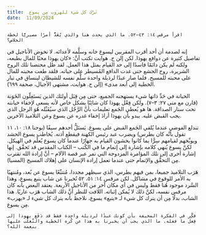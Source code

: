 ```yaml
---
title:  تَرْك كل شيء للهروب مِن يسوع
date:  11/09/2024
---
```


`اقرأ مرقس ١٤: ٤٣–٥٢. ما الذي يحدث هنا والذي يُعَدُّ أمرًا مصيريًّا لخطة الخلاص؟`

إنه لصدمة أن أحد أقرب المقربين ليسوع خانه وسلَّمه لأعدائه. لا تخوض الأناجيل في تفاصيل كثيرة عن دوافع يهوذا. لكن إلن ج. هوايت تكتب أنَّ: «كان يهوذا محبًا للمال بطبعه، ولكنه لم يكن دائمًا فاسدًا إلى حد القيام بمثل هذا العمل. لقد ظل محتضنا تلك الروح الشريرة، روح الجشع حتى غدت الدافع المُسيطر على حياته. فلقد طغت محبته للمال على محبته للمسيح. فلما صار عبدًا لرذيلة واحدة سلَّم نفسه للشيطان لينساق في تيار الخطية إلى أبعد مدى» (إلن ج. هوايت، مشتهى الأجيال، صحفة ٦٩٩).

الخيانة في حَدِّ ذاتها شيء يستهجنه الجميع، حتى مِن قِبَل أولئك الذين يَستَغِلّون الخَوَنة (قارن مع متى ٢٧: ٣–٧). ولكن فِعْل يهوذا كان شائِنًا بشكل خاص لأنه يسعى لإخفاء خيانته تحت ستار الصداقة. ها هو يُعطي الجَمع تعليمات بأنَّ الرَّجُل الذي سيُقَبِّله هُوَ الرجل الذي يجب القبض عليه. يبدو بأن يهوذا أرادَ إخفاء غدره عن يسوع وعن التلاميذ الآخرين.

تندلع الفوضى عندما يُلقي الجَمع القبض على يسوع. يَستَلُّ أحدهم سيفًا (يوحنا ١٨: ١٠، ١١ تقول بأنَّه كان بطرس) ويضرب عبد رئيس الكهنة فيقطع أذنه. يُخاطب يسوع الحشد ويوبِّخهم لقيامهم سِرًّا بما كانوا يخشون القيام به جهارًا عندما كان يسوع يُعلِّم في الهيكل. لكنَّ يسوع يُنهي كلامه بإشارة إلى إتمام ما في الكُتب – الكتاب المقدس قد تَحقَّق. إنها إشارة أخرى إلى تلك المؤامرة المزدوجة التي تمر عبر قصة الآلام – أنَّ إرادة الله تقترب مِن التحقُّق والإتمام حتى عندما تعمل إرادة الإنسان على إهلاك المسيح (المسيا).

هَرَب التلاميذ جميعا، بمن فيهم بطرس، الذي سيظهر مجددا، مُتتبِّعًا يسوع عن بُعد، ومُنتهيًا به الأمر للوقوع في مشاكل. لكن مرقس ١٤: ٥١، ٥٢ تُخبرنا عن شاب يتبع يسوع، وهذا السَّرد موجود هُنا فقط وليس في أي مكان آخر من الأناجيل الأربعة. يعتقد البعض بأنه كان مرقس نفسه، لكنَّ ذلك لا يُمكن إثباته. اللافت للنظر أنَّ ذلك الشاب هَرَب عاريًا. هذا الشاب، بدلًا مِن أن يترك كل شيء لـ «يتبع» يسوع، نلاحظ بأنه يترك كل شيء لـ «يهرب» مِن يسوع.

`فكِّر في الفكرة المخيفة بأن كونك عبدًا لرذيلة واحدة فقط قد دَفَع يهوذا إلى فِعل ما فعله. ما الذي يجب أن يخبرنا به هذا عن كُره الخطية والتَّغلُّب عليها بنعمة الله؟`